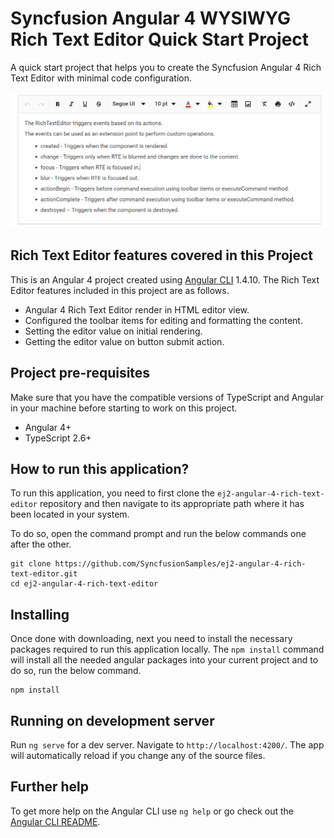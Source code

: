 # Syncfusion Angular 4 WYSIWYG Rich Text Editor Quick Start Project

A quick start project that helps you to create the Syncfusion Angular 4 Rich Text Editor with minimal code configuration.

![Angular 4 Rich Text Editor](HTML-rich-text-editor.png)

## Rich Text Editor features covered in this Project

This is an Angular 4 project created using [Angular CLI](https://github.com/angular/angular-cli) 1.4.10. The Rich Text Editor features included in this project are as follows.
* Angular 4 Rich Text Editor render in HTML editor view.
* Configured the toolbar items for editing and formatting the content.
* Setting the editor value on initial rendering.
* Getting the editor value on button submit action.

## Project pre-requisites
Make sure that you have the compatible versions of TypeScript and Angular in your machine before starting to work on this project.
* Angular 4+
* TypeScript 2.6+

## How to run this application?
To run this application, you need to first clone the `ej2-angular-4-rich-text-editor` repository and then navigate to its appropriate path where it has been located in your system.

To do so, open the command prompt and run the below commands one after the other.

```
git clone https://github.com/SyncfusionSamples/ej2-angular-4-rich-text-editor.git
cd ej2-angular-4-rich-text-editor
```

## Installing
Once done with downloading, next you need to install the necessary packages required to run this application locally. The `npm install` command will install all the needed angular packages into your current project and to do so, run the below command.

```
npm install
```
## Running on development server
Run `ng serve` for a dev server. Navigate to `http://localhost:4200/`. The app will automatically reload if you change any of the source files.

## Further help

To get more help on the Angular CLI use `ng help` or go check out the [Angular CLI README](https://github.com/angular/angular-cli/blob/master/README.md).